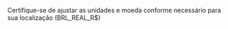 Certifique-se de ajustar as unidades e moeda conforme necessário para sua localização (BRL_REAL_R$)
